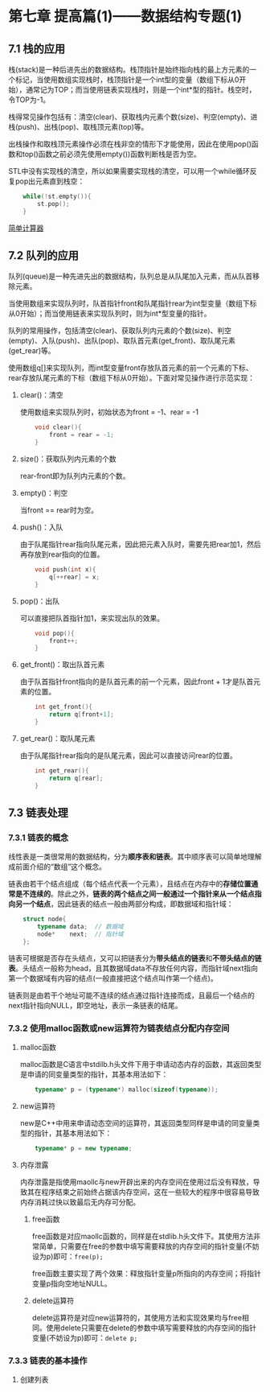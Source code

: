 # 第七章 提高篇(1)——数据结构专题(1)

## 7.1 栈的应用

栈(stack)是一种后进先出的数据结构。栈顶指针是始终指向栈的最上方元素的一个标记，当使用数组实现栈时，栈顶指针是一个int型的变量（数组下标从0开始），通常记为TOP；而当使用链表实现栈时，则是一个int*型的指针。栈空时，令TOP为-1。

栈得常见操作包括有：清空(clear)、获取栈内元素个数(size)、判空(empty)、进栈(push)、出栈(pop)、取栈顶元素(top)等。

出栈操作和取栈顶元素操作必须在栈非空的情形下才能使用，因此在使用pop()函数和top()函数之前必须先使用empty())函数判断栈是否为空。

STL中没有实现栈的清空，所以如果需要实现栈的清空，可以用一个while循环反复pop出元素直到栈空：

```C++
    while(!st.empty()){
        st.pop();
    }
```

[简单计算器](https://github.com/Vuean/AlgorithmNote/blob/main/Chapter7/Chapter7/Sec1Exa1EasyCalculator/main.cpp)

## 7.2 队列的应用

队列(queue)是一种先进先出的数据结构，队列总是从队尾加入元素，而从队首移除元素。

当使用数组来实现队列时，队首指针front和队尾指针rear为int型变量（数组下标从0开始）；而当使用链表来实现队列时，则为int*型变量的指针。

队列的常用操作，包括清空(clear)、获取队列内元素的个数(size)、判空(empty)、入队(push)、出队(pop)、取队首元素(get_front)、取队尾元素(get_rear)等。

使用数组q[]来实现队列，而int型变量front存放队首元素的前一个元素的下标、rear存放队尾元素的下标（数组下标从0开始）。下面对常见操作进行示范实现：

1. clear()：清空

    使用数组来实现队列时，初始状态为front = -1、rear = -1

    ```C++
        void clear(){
            front = rear = -1;
        }
    ```

2. size()：获取队列内元素的个数

    rear-front即为队列内元素的个数。

3. empty()：判空

    当front == rear时为空。

4. push()：入队

    由于队尾指针rear指向队尾元素，因此把元素入队时，需要先把rear加1，然后再存放到rear指向的位置。

    ```C++
        void push(int x){
            q[++rear] = x;
        }
    ```

5. pop()：出队

    可以直接把队首指针加1，来实现出队的效果。

    ```C++
        void pop(){
            front++;
        }
    ```

6. get_front()：取出队首元素

    由于队首指针front指向的是队首元素的前一个元素，因此front + 1才是队首元素的位置。

    ```C++
        int get_front(){
            return q[front+1];
        }
    ```

7. get_rear()：取队尾元素

    由于队尾指针rear指向的是队尾元素，因此可以直接访问rear的位置。

    ```C++
        int get_rear(){
            return q[rear];
        }
    ```

## 7.3 链表处理

### 7.3.1 链表的概念

线性表是一类很常用的数据结构，分为**顺序表和链表**。其中顺序表可以简单地理解成前面介绍的“数组”这个概念。

链表由若干个结点组成（每个结点代表一个元素），且结点在内存中的**存储位置通常是不连续的**。除此之外，**链表的两个结点之间一般通过一个指针来从一个结点指向另一个结点**，因此链表的结点一般由两部分构成，即数据域和指针域：

```C++
    struct node{
        typename data;  // 数据域
        node*    next;  // 指针域
    };
```

链表可根据是否存在头结点，又可以把链表分为**带头结点的链表**和**不带头结点的链表**。头结点一般称为head，且其数据域data不存放任何内容，而指针域next指向第一个数据域有内容的结点(一般直接把这个结点叫作第一个结点)。

链表则是由若干个地址可能不连续的结点通过指针连接而成，且最后一个结点的next指针指向NULL，即空地址，表示一条链表的结尾。

### 7.3.2 使用malloc函数或new运算符为链表结点分配内存空间

1. malloc函数

    malloc函数是C语言中stdilb.h头文件下用于申请动态内存的函数，其返回类型是申请的同变量类型的指针，其基本用法如下：

    ```C++
        typename* p = (typename*) malloc(sizeof(typename));
    ```

2. new运算符

    new是C++中用来申请动态空间的运算符，其返回类型同样是申请的同变量类型的指针，其基本用法如下：

    ```C++
        typename* p = new typename;
    ```

3. 内存泄露

    内存泄露是指使用maollc与new开辟出来的内存空间在使用过后没有释放，导致其在程序结束之前始终占据该内存空间，这在一些较大的程序中很容易导致内存消耗过快以致最后无内存可分配。

    1. free函数

        free函数是对应maollc函数的，同样是在stdlib.h头文件下。其使用方法非常简单，只需要在free的参数中填写需要释放的内存空间的指针变量(不妨设为p)即可：`free(p);`

        free函数主要实现了两个效果：释放指针变量p所指向的内存空间；将指针变量p指向空地址NULL。

    2. delete运算符

        delete运算符是对应new运算符的，其使用方法和实现效果均与free相同。使用delete只需要在delete的参数中填写需要释放的内存空间的指针变量(不妨设为p)即可：`delete p;`

### 7.3.3 链表的基本操作

1. 创建列表
